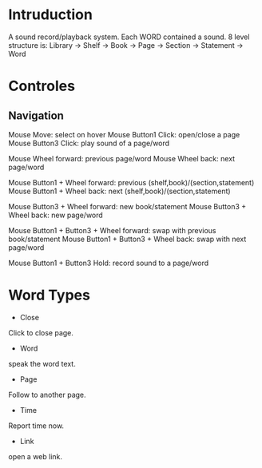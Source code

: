 # Intruduction

A sound record/playback system. Each WORD contained a sound. 8 level structure is:
    Library -> Shelf -> Book -> Page -> Section -> Statement -> Word

# Controles

## Navigation

Mouse Move: select on hover
Mouse Button1 Click: open/close a page
Mouse Button3 Click: play sound of a page/word

Mouse Wheel forward: previous page/word
Mouse Wheel back: next page/word

Mouse Button1 + Wheel forward: previous (shelf,book)/(section,statement)
Mouse Button1 + Wheel back: next (shelf,book)/(section,statement)

Mouse Button3 + Wheel forward: new book/statement
Mouse Button3 + Wheel back: new page/word

Mouse Button1 + Button3 + Wheel forward: swap with previous book/statement
Mouse Button1 + Button3 + Wheel back: swap with next page/word

Mouse Button1 + Button3 Hold: record sound to a page/word


# Word Types

* Close

Click to close page.

* Word

speak the word text.

* Page

Follow to another page.

* Time

Report time now.

* Link

open a web link.
